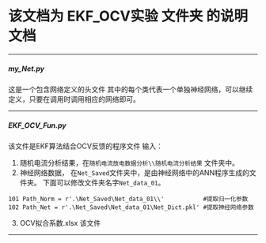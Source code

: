 # 该文档为 EKF_OCV实验 文件夹 的说明文档
***
##### my_Net.py
这是一个包含网络定义的头文件
其中的每个类代表一个单独神经网络，可以继续定义，只要在调用时调用相应的网络即可。
***
##### EKF_OCV_Fun.py
该文件是EKF算法结合OCV反馈的程序文件
输入：
1. 随机电流分析结果，在`随机电流放电数据分析\\随机电流分析结果` 文件夹中。
2. 神经网络数据，
在`Net_Saved`文件夹中，是由神经网络中的ANN程序生成的文件夹。
  下面可以修改文件夹名字`Net_data_01`。
  ```
  101 Path_Norm = r'.\Net_Saved\Net_data_01\\'           #提取归一化参数
  102 Path_Net = r'.\Net_Saved\Net_data_01\Net_Dict.pkl' #提取神经网络参数
  ```
3. OCV拟合系数.xlsx
  该文件

***
